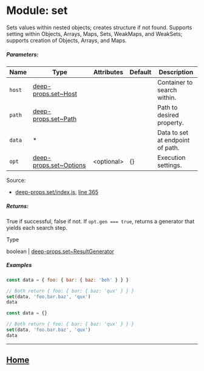 Module: set
===========

Sets values within nested objects; creates structure if not found. Supports setting within Objects, Arrays, Maps, Sets, WeakMaps, and WeakSets; supports creation of Objects, Arrays, and Maps.

##### Parameters:

| Name | Type | Attributes | Default | Description |
| --- | --- | --- | --- | --- |
| `host` | [deep-props.set~Host](https://github.com/jpcx/deep-props.set/blob/0.1.1/docs/global.md#~Host) |  |  | Container to search within. |
| `path` | [deep-props.set~Path](https://github.com/jpcx/deep-props.set/blob/0.1.1/docs/global.md#~Path) |  |  | Path to desired property. |
| `data` | * |  |  | Data to set at endpoint of path. |
| `opt` | [deep-props.set~Options](https://github.com/jpcx/deep-props.set/blob/0.1.1/docs/global.md#~Options) | \<optional> | {} | Execution settings. |

Source:

*   [deep-props.set/index.js](https://github.com/jpcx/deep-props.set/blob/0.1.1/index.js), [line 365](https://github.com/jpcx/deep-props.set/blob/0.1.1/index.js#L365)

##### Returns:

True if successful, false if not. If `opt.gen === true`, returns a generator that yields each search step.

Type

boolean | [deep-props.set~ResultGenerator](https://github.com/jpcx/deep-props.set/blob/0.1.1/docs/global.md#~ResultGenerator)

##### Examples

```js
const data = { foo: { bar: { baz: 'beh' } } }

// Both return { foo: { bar: { baz: 'qux' } } }
set(data, 'foo.bar.baz', 'qux')
data
```

```js
const data = {}

// Both return { foo: { bar: { baz: 'qux' } } }
set(data, 'foo.bar.baz', 'qux')
data
```

<hr>

## [Home](https://github.com/jpcx/deep-props.set/blob/0.1.1/README.md)